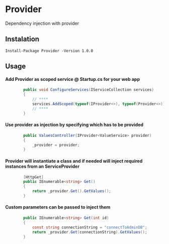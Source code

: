 # Provider
Dependency injection with provider

## Instalation

```
Install-Package Provider -Version 1.0.0
```

## Usage

#### Add Provider as scoped service @ Startup.cs for your web app

```csharp
        public void ConfigureServices(IServiceCollection services)
        {
            // ****
            services.AddScoped(typeof(IProvider<>), typeof(Provider<>));
            // ****
        }
```

#### Use provider as injection by specifying <T> which has to be provided
  
```csharp
        public ValuesController(IProvider<ValueService> provider)
        {
            _provider = provider;
        }
```

####  Provider will instantiate a class and if needed will inject required instances from an ServiceProvider

```csharp
        [HttpGet]
        public IEnumerable<string> Get()
        {
            return _provider.Get().GetValues();
        }
```

####  Custom parameters can be passed to inject them

```csharp
        public IEnumerable<string> Get(int id)
        {
            const string connectionString = "connectToAdminDB";
            return _provider.Get(connectionString).GetValues();
        }
```
